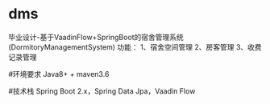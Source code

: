# dms
毕业设计-基于VaadinFlow+SpringBoot的宿舍管理系统(DormitoryManagementSystem)
功能：
1、宿舍空间管理
2、房客管理
3、收费记录管理

#环境要求
Java8+ + maven3.6

#技术栈
Spring Boot 2.x，Spring Data Jpa，Vaadin Flow
